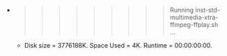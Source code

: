 * >>>>>>>>> Running inst-std-multimedia-xtra-ffmpeg-ffplay.sh ...
  * Disk size = 3776188K. Space Used = 4K. Runtime = 00:00:00:00.
